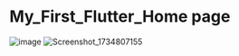 # My_First_Flutter_Home page
![image](https://github.com/user-attachments/assets/582223c7-073a-48ba-82d5-1d14b2b074d8)
![Screenshot_1734807155](https://github.com/user-attachments/assets/e850cc81-b23a-4a18-a332-165185aa7898)


 
